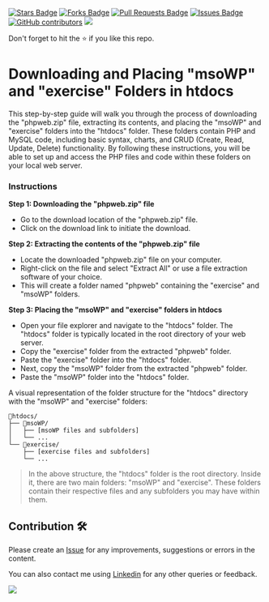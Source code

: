 <a href="https://github.com/drshahizan/learn-php/stargazers"><img src="https://img.shields.io/github/stars/drshahizan/learn-php" alt="Stars Badge"/></a>
<a href="https://github.com/drshahizan/learn-php/network/members"><img src="https://img.shields.io/github/forks/drshahizan/learn-php" alt="Forks Badge"/></a>
<a href="https://github.com/drshahizan/learn-php/pulls"><img src="https://img.shields.io/github/issues-pr/drshahizan/learn-php" alt="Pull Requests Badge"/></a>
<a href="https://github.com/drshahizan/learn-php/issues"><img src="https://img.shields.io/github/issues/drshahizan/learn-php" alt="Issues Badge"/></a>
<a href="https://github.com/drshahizan/learn-php/graphs/contributors"><img alt="GitHub contributors" src="https://img.shields.io/github/contributors/drshahizan/learn-php?color=2b9348"></a>
![](https://visitor-badge.glitch.me/badge?page_id=drshahizan/learn-php)

Don't forget to hit the :star: if you like this repo.

# Downloading and Placing "msoWP" and "exercise" Folders in htdocs

This step-by-step guide will walk you through the process of downloading the "phpweb.zip" file, extracting its contents, and placing the "msoWP" and "exercise" folders into the "htdocs" folder. These folders contain PHP and MySQL code, including basic syntax, charts, and CRUD (Create, Read, Update, Delete) functionality. By following these instructions, you will be able to set up and access the PHP files and code within these folders on your local web server.

### Instructions

**Step 1: Downloading the "phpweb.zip" file**
- Go to the download location of the "phpweb.zip" file.
- Click on the download link to initiate the download.

**Step 2: Extracting the contents of the "phpweb.zip" file**
- Locate the downloaded "phpweb.zip" file on your computer.
- Right-click on the file and select "Extract All" or use a file extraction software of your choice.
- This will create a folder named "phpweb" containing the "exercise" and "msoWP" folders.

**Step 3: Placing the "msoWP" and "exercise" folders in htdocs**
- Open your file explorer and navigate to the "htdocs" folder. The "htdocs" folder is typically located in the root directory of your web server.
- Copy the "exercise" folder from the extracted "phpweb" folder.
- Paste the "exercise" folder into the "htdocs" folder.
- Next, copy the "msoWP" folder from the extracted "phpweb" folder.
- Paste the "msoWP" folder into the "htdocs" folder.

A visual representation of the folder structure for the "htdocs" directory with the "msoWP" and "exercise" folders:

```
📁htdocs/
├── 📁msoWP/
│   ├── [msoWP files and subfolders]
│   └── ...
└── 📁exercise/
    ├── [exercise files and subfolders]
    └── ...
```

>In the above structure, the "htdocs" folder is the root directory. Inside it, there are two main folders: "msoWP" and "exercise". These folders contain their respective files and any subfolders you may have within them.

## Contribution 🛠️
Please create an [Issue](https://github.com/drshahizan/learn-php/issues) for any improvements, suggestions or errors in the content.

You can also contact me using [Linkedin](https://www.linkedin.com/in/drshahizan/) for any other queries or feedback.

![](https://visitor-badge.glitch.me/badge?page_id=drshahizan)
